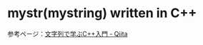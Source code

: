 # mystr(mystring) written in C++
参考ページ：[文字列で学ぶC++入門 - Qiita](https://qiita.com/7shi/items/cac7b3e9b90bf91b00cc#%E3%82%AF%E3%83%A9%E3%82%B9)